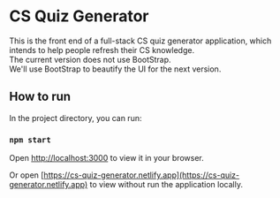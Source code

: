 # CS Quiz Generator

This is the front end of a full-stack CS quiz generator application, which intends to help people refresh their CS knowledge.  
The current version does not use BootStrap.  
We'll use BootStrap to beautify the UI for the next version.

## How to run

In the project directory, you can run:

### `npm start`
Open [http://localhost:3000](http://localhost:3000) to view it in your browser.

Or open [https://cs-quiz-generator.netlify.app](https://cs-quiz-generator.netlify.app) to view without run the application locally.
